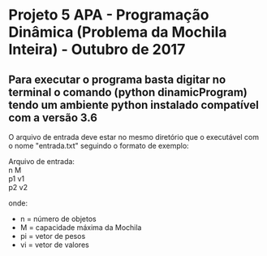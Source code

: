 # Projeto 5 APA - Programação Dinâmica (Problema da Mochila Inteira) - Outubro de 2017

## Para executar o programa basta digitar no terminal o comando (python dinamicProgram) tendo um ambiente python instalado compatível com a versão 3.6

O arquivo de entrada deve estar no mesmo diretório que o executável com o nome "entrada.txt" seguindo o formato de exemplo:

Arquivo de entrada:  
n M  
p1 v1  
p2 v2  

onde:  
* n = número de objetos  
* M = capacidade máxima da Mochila  
* pi = vetor de pesos  
* vi = vetor de valores  
